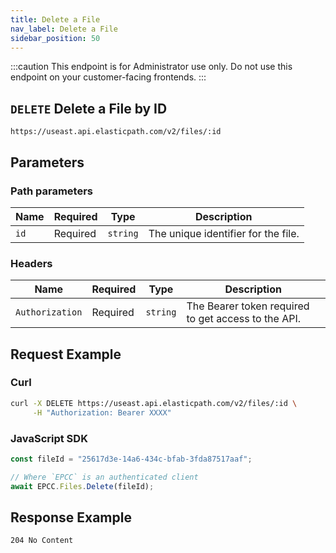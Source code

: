 ```yaml
---
title: Delete a File
nav_label: Delete a File
sidebar_position: 50
---
```


:::caution
This endpoint is for Administrator use only. Do not use this endpoint on your customer-facing frontends.
:::

## `DELETE` Delete a File by ID

```http
https://useast.api.elasticpath.com/v2/files/:id
```

## Parameters

### Path parameters

| Name | Required | Type     | Description                         |
| ---- | -------- | -------- | ----------------------------------- |
| `id` | Required | `string` | The unique identifier for the file. |

### Headers

| Name            | Required | Type     | Description                                         |
| --------------- | -------- | -------- | --------------------------------------------------- |
| `Authorization` | Required | `string` | The Bearer token required to get access to the API. |

## Request Example

### Curl

```bash
curl -X DELETE https://useast.api.elasticpath.com/v2/files/:id \
     -H "Authorization: Bearer XXXX"
```

### JavaScript SDK

```javascript
const fileId = "25617d3e-14a6-434c-bfab-3fda87517aaf";

// Where `EPCC` is an authenticated client
await EPCC.Files.Delete(fileId);
```

## Response Example

`204 No Content`
